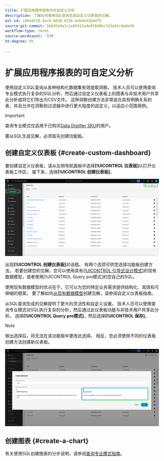 ```yaml
---
title: 扩展应用程序报表的可自定义分析
description: 了解如何使用SQL查询生成自定义仪表板的见解。
exl-id: c60a9218-4ac0-4638-833b-bdbded36ddf5
source-git-commit: 5bb954da7c1e05922a4e0f8d0bc7d3ab5c8e0e58
workflow-type: tm+mt
source-wordcount: '339'
ht-degree: 0%

---
```


# 扩展应用程序报表的可自定义分析

使用自定义SQL查询从各种结构化数据集有效提取洞察。 技术人员可以使用查询专业模式执行复杂的SQL分析，然后通过自定义仪表板上的图表与非技术用户共享此分析或将它们导出为CSV文件。 这种洞察创建方法非常适合具有明确关系的表，并且允许在洞察和过滤器中进行更大程度的自定义，以适应小范围用例。

>[!IMPORTANT]
>
>查询专业模式仅适用于已购买[Data Distiller SKU](../../../query-service/data-distiller/overview.md)的用户。

要从SQL生成见解，必须首先创建功能板。

## 创建自定义仪表板 {#create-custom-dashboard}

要创建自定义仪表板，请从左侧导航面板中选择&#x200B;**[!UICONTROL 仪表板]**&#x200B;以打开仪表板工作区。 接下来，选择&#x200B;**[!UICONTROL 创建仪表板]**。

![突出显示了“创建仪表板”的功能板库存。](../../images/customizable-insights/create-dashboard.png)

出现&#x200B;**[!UICONTROL 创建仪表板]**&#x200B;对话框。 有两个选项可供您选择功能板创建方法。 若要创建您的见解，您可以使用具有[[!UICONTROL 引导式设计模式]](../../user-defined-dashboards.md)的现有数据模型，或者使用[!UICONTROL Query pro模式]的您自己的SQL。

<!-- Maybe reference Guided design mode in other places on UDD doc. -->

使用现有数据模型的优点在于，它可以为您的特定业务需求提供结构化、高效和可伸缩的框架。 要了解如何[从现有数据模型](../../user-defined-dashboards.md#create-widget)创建见解，请参阅自定义仪表板指南。

从SQL查询生成的见解提供了更大的灵活性和自定义设置。 技术人员可以使用查询专业模式对SQL执行复杂的分析，然后通过此仪表板功能与非技术用户共享此分析。 选择&#x200B;**[!UICONTROL Query pro模式]**，然后选择&#x200B;**[!UICONTROL 保存]**。

>[!NOTE]
>
>做出选择后，将无法在该功能板中更改此选择。 相反，您必须使用不同的仪表板创建方法创建新仪表板。

![高亮显示了[!UICONTROL 创建仪表板]对话框，其中显示了Query pro模式和“保存”。](../../images/customizable-insights/query-pro-mode.png)

## 创建图表 {#create-a-chart}

有关使用SQL创建图表的分步说明，请参阅[查询专业模式指南](./query-pro-mode.md)。
